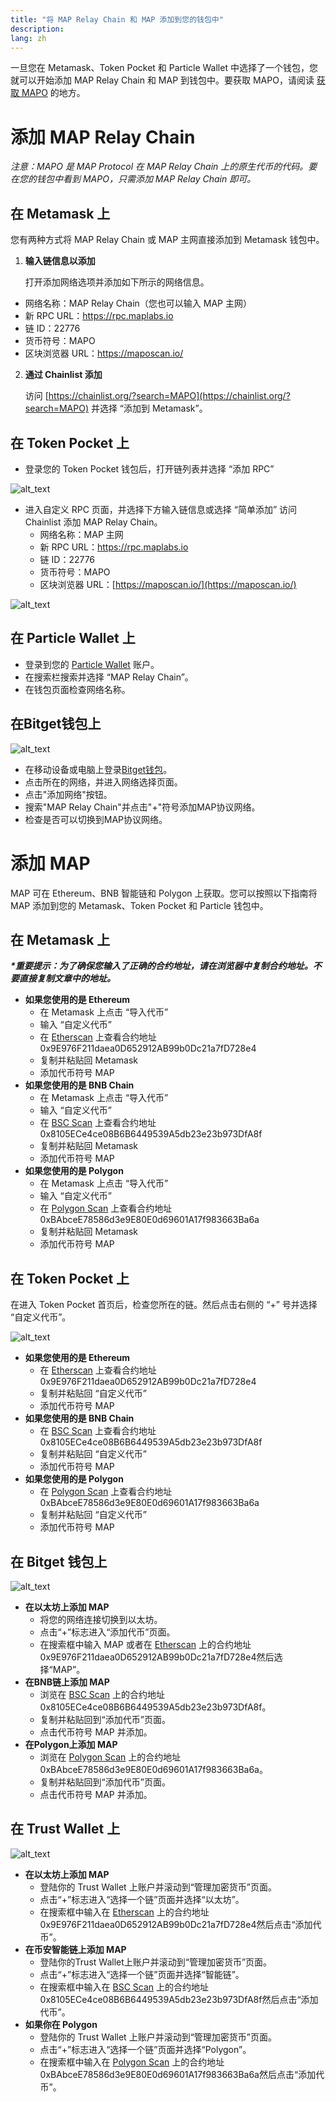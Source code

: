 ```yaml
---
title: "将 MAP Relay Chain 和 MAP 添加到您的钱包中"
description: 
lang: zh
---
```


一旦您在 Metamask、Token Pocket 和 Particle Wallet 中选择了一个钱包，您就可以开始添加 MAP Relay Chain 和 MAP 到钱包中。要获取 MAPO，请阅读 [获取 MAPO](/get-map) 的地方。


# **添加 MAP Relay Chain**

_注意：MAPO 是 MAP Protocol 在 MAP Relay Chain 上的原生代币的代码。要在您的钱包中看到 MAPO，只需添加 MAP Relay Chain 即可。_


## **在 Metamask 上**

您有两种方式将 MAP Relay Chain 或 MAP 主网直接添加到 Metamask 钱包中。



1. **输入链信息以添加**

    打开添加网络选项并添加如下所示的网络信息。

* 网络名称：MAP Relay Chain（您也可以输入 MAP 主网）
* 新 RPC URL：https://rpc.maplabs.io
* 链 ID：22776
* 货币符号：MAPO
* 区块浏览器 URL：https://maposcan.io/
2. **通过 Chainlist 添加**

    访问 [https://chainlist.org/?search=MAPO](https://chainlist.org/?search=MAPO) 并选择 “添加到 Metamask”。



## **在 Token Pocket 上**



* 登录您的 Token Pocket 钱包后，打开链列表并选择 “添加 RPC”

    


![alt_text](/images/article/images/add-map-relay-chain-1.png "image_tooltip")


* 进入自定义 RPC 页面，并选择下方输入链信息或选择 “简单添加” 访问 Chainlist 添加 MAP Relay Chain。
    * 网络名称：MAP 主网
    * 新 RPC URL：https://rpc.maplabs.io
    * 链 ID：22776
    * 货币符号：MAPO
    * 区块浏览器 URL：[https://maposcan.io/](https://maposcan.io/)





![alt_text](/images/article/images/add-map-relay-chain-2.png "image_tooltip")



## **在 Particle Wallet 上**



* 登录到您的 [Particle Wallet](https://wallet.particle.network/) 账户。
* 在搜索栏搜索并选择 “MAP Relay Chain”。
* 在钱包页面检查网络名称。

## 在Bitget钱包上

![alt_text](/images/article/images/add-map-relay-chain-4.png "image_tooltip")

* 在移动设备或电脑上登录[Bitget钱包](https://web3.bitget.com/en)。
* 点击所在的网络，并进入网络选择页面。
* 点击"添加网络"按钮。
* 搜索"MAP Relay Chain"并点击"+"符号添加MAP协议网络。
* 检查是否可以切换到MAP协议网络。

# **添加 MAP**

MAP 可在 Ethereum、BNB 智能链和 Polygon 上获取。您可以按照以下指南将 MAP 添加到您的 Metamask、Token Pocket 和 Particle 钱包中。


## **在 Metamask 上**

**_*重要提示：为了确保您输入了正确的合约地址，请在浏览器中复制合约地址。不要直接复制文章中的地址。_**



* **如果您使用的是 Ethereum**
    * 在 Metamask 上点击 “导入代币”
    * 输入 “自定义代币”
    * 在 [Etherscan](https://etherscan.io/token/0x9e976f211daea0d652912ab99b0dc21a7fd728e4) 上查看合约地址 0x9E976F211daea0D652912AB99b0Dc21a7fD728e4
    * 复制并粘贴回 Metamask
    * 添加代币符号 MAP
* **如果您使用的是 BNB Chain**
    * 在 Metamask 上点击 “导入代币”
    * 输入 “自定义代币”
    * 在 [BSC Scan](https://bscscan.com/address/0x8105ECe4ce08B6B6449539A5db23e23b973DfA8f) 上查看合约地址 0x8105ECe4ce08B6B6449539A5db23e23b973DfA8f
    * 复制并粘贴回 Metamask
    * 添加代币符号 MAP
* **如果您使用的是 Polygon**
    * 在 Metamask 上点击 “导入代币”
    * 输入 “自定义代币”
    * 在 [Polygon Scan](https://polygonscan.com/address/0xBAbceE78586d3e9E80E0d69601A17f983663Ba6a) 上查看合约地址 0xBAbceE78586d3e9E80E0d69601A17f983663Ba6a
    * 复制并粘贴回 Metamask
    * 添加代币符号 MAP


## **在 Token Pocket 上**

在进入 Token Pocket 首页后，检查您所在的链。然后点击右侧的 “+” 号并选择 “自定义代币”。




![alt_text](/images/article/images/add-map-relay-chain-3.png "image_tooltip")




* **如果您使用的是 Ethereum**
    * 在 [Etherscan](https://etherscan.io/token/0x9e976f211daea0d652912ab99b0dc21a7fd728e4) 上查看合约地址 0x9E976F211daea0D652912AB99b0Dc21a7fD728e4
    * 复制并粘贴回 “自定义代币”
    * 添加代币符号 MAP
* **如果您使用的是 BNB Chain**
    * 在 [BSC Scan](https://bscscan.com/address/0x8105ECe4ce08B6B6449539A5db23e23b973DfA8f) 上查看合约地址 0x8105ECe4ce08B6B6449539A5db23e23b973DfA8f
    * 复制并粘贴回 “自定义代币”
    * 添加代币符号 MAP
* **如果您使用的是 Polygon**
    * 在 [Polygon Scan](https://polygonscan.com/address/0xBAbceE78586d3e9E80E0d69601A17f983663Ba6a) 上查看合约地址 0xBAbceE78586d3e9E80E0d69601A17f983663Ba6a
    * 复制并粘贴回 “自定义代币”
    * 添加代币符号 MAP

## **在 Bitget 钱包上**

![alt_text](/images/article/images/add-map-relay-chain-6.png "image_tooltip")


* **在以太坊上添加 MAP**
    * 将您的网络连接切换到以太坊。
    * 点击“+”标志进入“添加代币”页面。
    * 在搜索框中输入 MAP 或者在 [Etherscan](https://etherscan.io/token/0x9e976f211daea0d652912ab99b0dc21a7fd728e4) 上的合约地址0x9E976F211daea0D652912AB99b0Dc21a7fD728e4然后选择“MAP”。
* **在BNB链上添加 MAP**
    * 浏览在 [BSC Scan](https://bscscan.com/address/0x8105ECe4ce08B6B6449539A5db23e23b973DfA8f) 上的合约地址0x8105ECe4ce08B6B6449539A5db23e23b973DfA8f。
    * 复制并粘贴回到“添加代币”页面。
    * 点击代币符号 MAP 并添加。
* **在Polygon上添加 MAP**
    * 浏览在 [Polygon Scan](https://polygonscan.com/address/0xBAbceE78586d3e9E80E0d69601A17f983663Ba6a) 上的合约地址0xBAbceE78586d3e9E80E0d69601A17f983663Ba6a。
    * 复制并粘贴回到“添加代币”页面。
    * 点击代币符号 MAP 并添加。



## **在 Trust Wallet 上**

![alt_text](/images/article/images/add-map-relay-chain-5.png "image_tooltip")


* **在以太坊上添加 MAP**
    * 登陆你的 Trust Wallet 上账户并滚动到“管理加密货币”页面。
    * 点击“+”标志进入“选择一个链”页面并选择“以太坊”。
    * 在搜索框中输入在 [Etherscan](https://etherscan.io/token/0x9e976f211daea0d652912ab99b0dc21a7fd728e4) 上的合约地址0x9E976F211daea0D652912AB99b0Dc21a7fD728e4然后点击“添加代币”。
* **在币安智能链上添加 MAP**
    * 登陆你的Trust Wallet上账户并滚动到“管理加密货币”页面。
    * 点击“+”标志进入“选择一个链”页面并选择“智能链”。
    * 在搜索框中输入在 [BSC Scan](https://bscscan.com/address/0x8105ECe4ce08B6B6449539A5db23e23b973DfA8f) 上的合约地址0x8105ECe4ce08B6B6449539A5db23e23b973DfA8f然后点击“添加代币”。
* **如果你在 Polygon**
    * 登陆你的 Trust Wallet 上账户并滚动到“管理加密货币”页面。
    * 点击“+”标志进入“选择一个链”页面并选择“Polygon”。
    * 在搜索框中输入在 [Polygon Scan](https://polygonscan.com/address/0xBAbceE78586d3e9E80E0d69601A17f983663Ba6a) 上的合约地址0xBAbceE78586d3e9E80E0d69601A17f983663Ba6a然后点击“添加代币”。